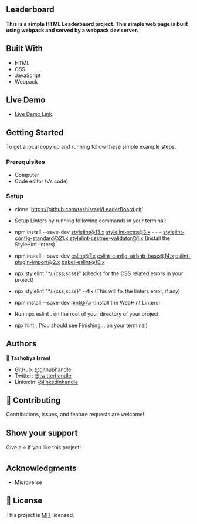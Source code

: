 ## Leaderboard 

**This is a simple HTML Leaderbaord project. This simple web page is built using webpack and served by a webpack dev server.**

## Built With

- HTML
- CSS
- JavaScript
- Webpack

## Live Demo

- [Live Demo Link]().

## Getting Started

To get a local copy up and running follow these simple example steps.

### Prerequisites
- Computer
- Code editor (Vs code)

### Setup
- clone 'https://github.com/tashisrael/LeaderBoard.git'
- Setup Linters by running following commands in your terminal:

- npm install --save-dev stylelint@13.x stylelint-scss@3.x - - - stylelint-config-standard@21.x stylelint-csstree-validator@1.x (Install the StyleHint linters)

- npm install --save-dev eslint@7.x eslint-config-airbnb-base@14.x eslint-plugin-import@2.x babel-eslint@10.x

- npx stylelint "*/.{css,scss}" (checks for the CSS related errors in your project)

- npx stylelint "*/.{css,scss}" --fix (This will fix the linters error, if any)

- npm install --save-dev hint@7.x (Install the WebHint Linters)

- Run npx eslint . on the root of your directory of your project.

- npx hint . (You should see Finishing... on your terminal)

## Authors

👤 **Tashobya Israel**

- GitHub: [@githubhandle](https://github.com/danielmatama)
- Twitter: [@twitterhandle](https://twitter.com/danmatama)
- Linkedin: [@linkedinhandle](https://www.linkedin.com/in/daniel-matama-9190ba254/)

## 🤝 Contributing

Contributions, issues, and feature requests are welcome!


## Show your support

Give a ⭐️ if you like this project!

## Acknowledgments

- Microverse

## 📝 License

This project is [MIT](./MIT.md) licensed.
